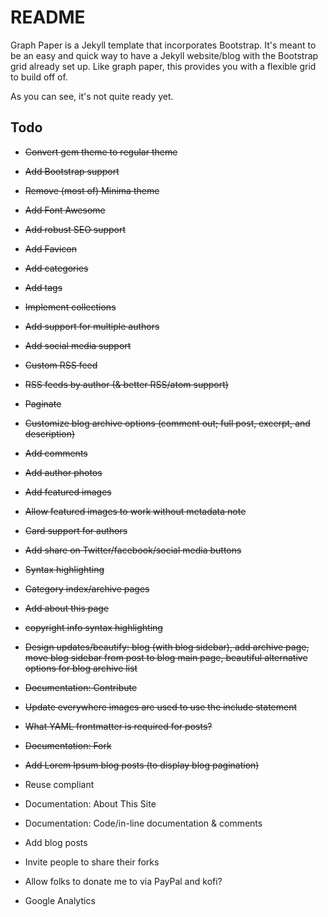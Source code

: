 # README

Graph Paper is a Jekyll template that incorporates Bootstrap. It's meant to be an easy and quick way to have a Jekyll website/blog with the Bootstrap grid already set up. Like graph paper, this provides you with a flexible grid to build off of.

As you can see, it's not quite ready yet.

## Todo

* ~~Convert gem theme to regular theme~~
* ~~Add Bootstrap support~~
* ~~Remove (most of) Minima theme~~
* ~~Add Font Awesome~~
* ~~Add robust SEO support~~
* ~~Add Favicon~~
* ~~Add categories~~
* ~~Add tags~~
* ~~Implement collections~~
* ~~Add support for multiple authors~~
* ~~Add social media support~~
* ~~Custom RSS feed~~
* ~~RSS feeds by author (& better RSS/atom support)~~
* ~~Paginate~~
* ~~Customize blog archive options (comment out; full post, excerpt, and description)~~
* ~~Add comments~~
* ~~Add author photos~~
* ~~Add featured images~~
* ~~Allow featured images to work without metadata note~~
* ~~Card support for authors~~
* ~~Add share on Twitter/facebook/social media buttons~~
* ~~Syntax highlighting~~
* ~~Category index/archive pages~~
* ~~Add about this page~~
* ~~copyright info syntax highlighting~~
* ~~Design updates/beautify: blog (with blog sidebar), add archive page, move blog sidebar from post to blog main page, beautiful alternative options for blog archive list~~
* ~~Documentation: Contribute~~
* ~~Update everywhere images are used to use the include statement~~
* ~~What YAML frontmatter is required for posts?~~
* ~~Documentation: Fork~~
* ~~Add Lorem Ipsum blog posts (to display blog pagination)~~

* Reuse compliant
* Documentation: About This Site
* Documentation: Code/in-line documentation & comments

* Add blog posts
* Invite people to share their forks
* Allow folks to donate me to via PayPal and kofi?
* Google Analytics
